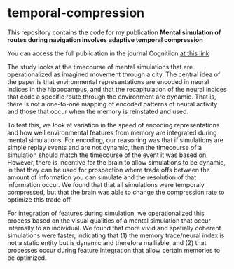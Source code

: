 # temporal-compression
This repository contains the code for my publication **Mental simulation of routes during navigation involves adaptive temporal compression**

You can access the full publication in the journal Cognitiion [at this link](https://www.ncbi.nlm.nih.gov/pmc/articles/PMC5143185/)

The study looks at the timecourse of mental simulations that are operationalized as imagined movement through a city. The central idea of the paper is that environmental representations are encoded in neural indices in the hippocampus, and that the recapitulation of the neural indices that code a specific route through the environment are dynamic. That is, there is not a one-to-one mapping of encoded patterns of neural activity and those that occur when the memory is reinstated and used.

To test this, we look at variation in the speed of encoding representations and how well environmental features from memory are integrated during mental simulations. For encoding, our reasoning was that if simulations are simple replay events and are not dynamic, then the timecourse of a simulation should match the timecourse of the event it was based on. However, there is incentive for the brain to allow simulations to be dynamic, in that they can be used for prospection where trade offs between the amount of information you can simulate and the resolution of that information occur. We found that that all simulations were temporaly compressed, but that the brain was able to change the compression rate to optimize this trade off.

For integration of features during simulation, we operationalized this process based on the visual qualities of a mental simulation that occur internally to an individual. We found that more vivid and spatially coherent simulations were faster, indicating that (1) the memory trace/neural index is not a static entity but is dynamic and therefore malliable, and (2) that processes occur during feature integration that allow certain memories to be optimized.

